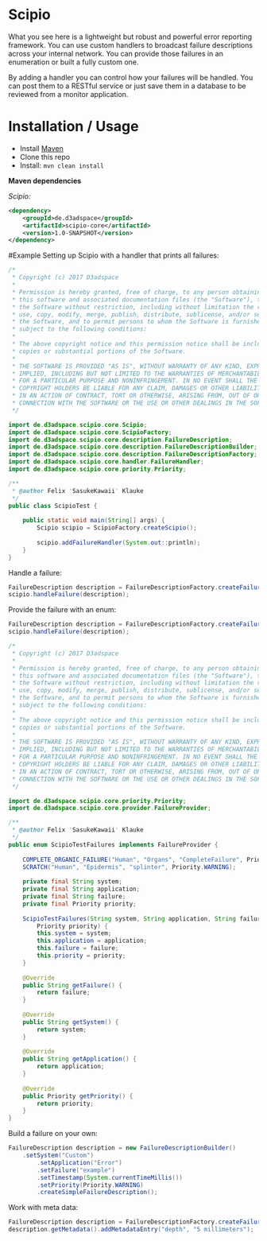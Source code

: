 # Scipio 
What you see here is a lightweight but robust and powerful error
reporting framework. You can use custom handlers to broadcast failure
descriptions across your internal network. You can provide those failures
in an enumeration or built a fully custom one.

By adding a handler you can control how your failures will be handled. You can post them
to a RESTful service or just save them in a database to be reviewed from a monitor application.

# Installation / Usage

- Install [Maven](http://maven.apache.org/download.cgi)
- Clone this repo
- Install: ```mvn clean install```

**Maven dependencies**

_Scipio:_
```xml
<dependency>
    <groupId>de.d3adspace</groupId>
    <artifactId>scipio-core</artifactId>
    <version>1.0-SNAPSHOT</version>
</dependency>
```

#Example
Setting up Scipio with a handler that prints all failures:
```java
/*
 * Copyright (c) 2017 D3adspace
 *
 * Permission is hereby granted, free of charge, to any person obtaining a copy of
 * this software and associated documentation files (the "Software"), to deal in
 * the Software without restriction, including without limitation the rights to
 * use, copy, modify, merge, publish, distribute, sublicense, and/or sell copies of
 * the Software, and to permit persons to whom the Software is furnished to do so,
 * subject to the following conditions:
 *
 * The above copyright notice and this permission notice shall be included in all
 * copies or substantial portions of the Software.
 *
 * THE SOFTWARE IS PROVIDED "AS IS", WITHOUT WARRANTY OF ANY KIND, EXPRESS OR
 * IMPLIED, INCLUDING BUT NOT LIMITED TO THE WARRANTIES OF MERCHANTABILITY, FITNESS
 * FOR A PARTICULAR PURPOSE AND NONINFRINGEMENT. IN NO EVENT SHALL THE AUTHORS OR
 * COPYRIGHT HOLDERS BE LIABLE FOR ANY CLAIM, DAMAGES OR OTHER LIABILITY, WHETHER
 * IN AN ACTION OF CONTRACT, TORT OR OTHERWISE, ARISING FROM, OUT OF OR IN
 * CONNECTION WITH THE SOFTWARE OR THE USE OR OTHER DEALINGS IN THE SOFTWARE.
 */

import de.d3adspace.scipio.core.Scipio;
import de.d3adspace.scipio.core.ScipioFactory;
import de.d3adspace.scipio.core.description.FailureDescription;
import de.d3adspace.scipio.core.description.FailureDescriptionBuilder;
import de.d3adspace.scipio.core.description.FailureDescriptionFactory;
import de.d3adspace.scipio.core.handler.FailureHandler;
import de.d3adspace.scipio.core.priority.Priority;

/**
 * @author Felix 'SasukeKawaii' Klauke
 */
public class ScipioTest {
	
	public static void main(String[] args) {
		Scipio scipio = ScipioFactory.createScipio();
		
		scipio.addFailureHandler(System.out::println);
	}
}
```

Handle a failure:
```java
FailureDescription description = FailureDescriptionFactory.createFailureDescription("Human", "Organs", "CompleteFailure", Priority.CRITICAL);
scipio.handleFailure(description);
```

Provide the failure with an enum:
```java
FailureDescription description = FailureDescriptionFactory.createFailureDescription(ScipioTestFailures.COMPLETE_ORGANIC_FAILURE);
scipio.handleFailure(description);
```

```java
/*
 * Copyright (c) 2017 D3adspace
 *
 * Permission is hereby granted, free of charge, to any person obtaining a copy of
 * this software and associated documentation files (the "Software"), to deal in
 * the Software without restriction, including without limitation the rights to
 * use, copy, modify, merge, publish, distribute, sublicense, and/or sell copies of
 * the Software, and to permit persons to whom the Software is furnished to do so,
 * subject to the following conditions:
 *
 * The above copyright notice and this permission notice shall be included in all
 * copies or substantial portions of the Software.
 *
 * THE SOFTWARE IS PROVIDED "AS IS", WITHOUT WARRANTY OF ANY KIND, EXPRESS OR
 * IMPLIED, INCLUDING BUT NOT LIMITED TO THE WARRANTIES OF MERCHANTABILITY, FITNESS
 * FOR A PARTICULAR PURPOSE AND NONINFRINGEMENT. IN NO EVENT SHALL THE AUTHORS OR
 * COPYRIGHT HOLDERS BE LIABLE FOR ANY CLAIM, DAMAGES OR OTHER LIABILITY, WHETHER
 * IN AN ACTION OF CONTRACT, TORT OR OTHERWISE, ARISING FROM, OUT OF OR IN
 * CONNECTION WITH THE SOFTWARE OR THE USE OR OTHER DEALINGS IN THE SOFTWARE.
 */

import de.d3adspace.scipio.core.priority.Priority;
import de.d3adspace.scipio.core.provider.FailureProvider;

/**
 * @author Felix 'SasukeKawaii' Klauke
 */
public enum ScipioTestFailures implements FailureProvider {
	
	COMPLETE_ORGANIC_FAILURE("Human", "Organs", "CompleteFailure", Priority.CRITICAL),
	SCRATCH("Human", "Epidermis", "splinter", Priority.WARNING);
	
	private final String system;
	private final String application;
	private final String failure;
	private final Priority priority;
	
	ScipioTestFailures(String system, String application, String failure,
		Priority priority) {
		this.system = system;
		this.application = application;
		this.failure = failure;
		this.priority = priority;
	}
	
	@Override
	public String getFailure() {
		return failure;
	}
	
	@Override
	public String getSystem() {
		return system;
	}
	
	@Override
	public String getApplication() {
		return application;
	}
	
	@Override
	public Priority getPriority() {
		return priority;
	}
}

```

Build a failure on your own:
```java
FailureDescription description = new FailureDescriptionBuilder()
	.setSystem("Custom")
        .setApplication("Error")
        .setFailure("example")
        .setTimestamp(System.currentTimeMillis())
        .setPriority(Priority.WARNING)
        .createSimpleFailureDescription();
```

Work with meta data:
```java
FailureDescription description = FailureDescriptionFactory.createFailureDescription(ScipioTestFailures.SCRATCH);
description.getMetadata().addMetadataEntry("depth", "5 millimeters");
```

